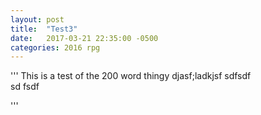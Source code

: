 ```yaml
---
layout: post
title:  "Test3"
date:   2017-03-21 22:35:00 -0500
categories: 2016 rpg
---
```

'''
This is a test of the 200 word thingy
 djasf;ladkjsf
                 sdfsdf  
				  sd fsdf
				          
						   
'''

